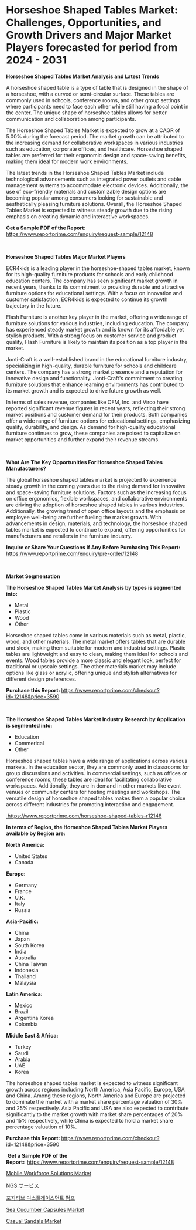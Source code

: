 <p><h1>Horseshoe Shaped Tables Market: Challenges, Opportunities, and Growth Drivers and Major Market Players forecasted for period from 2024 - 2031</h1></p><p><strong>Horseshoe Shaped Tables Market Analysis and Latest Trends</strong></p>
<p><p>A horseshoe shaped table is a type of table that is designed in the shape of a horseshoe, with a curved or semi-circular surface. These tables are commonly used in schools, conference rooms, and other group settings where participants need to face each other while still having a focal point in the center. The unique shape of horseshoe tables allows for better communication and collaboration among participants.</p><p>The Horseshoe Shaped Tables Market is expected to grow at a CAGR of 5.00% during the forecast period. The market growth can be attributed to the increasing demand for collaborative workspaces in various industries such as education, corporate offices, and healthcare. Horseshoe shaped tables are preferred for their ergonomic design and space-saving benefits, making them ideal for modern work environments.</p><p>The latest trends in the Horseshoe Shaped Tables Market include technological advancements such as integrated power outlets and cable management systems to accommodate electronic devices. Additionally, the use of eco-friendly materials and customizable design options are becoming popular among consumers looking for sustainable and aesthetically pleasing furniture solutions. Overall, the Horseshoe Shaped Tables Market is expected to witness steady growth due to the rising emphasis on creating dynamic and interactive workspaces.</p></p>
<p><strong>Get a Sample PDF of the Report:&nbsp;</strong> <a href="https://www.reportprime.com/enquiry/request-sample/12148">https://www.reportprime.com/enquiry/request-sample/12148</a></p>
<p>&nbsp;</p>
<p><strong>Horseshoe Shaped Tables Major Market Players</strong></p>
<p><p>ECR4kids is a leading player in the horseshoe-shaped tables market, known for its high-quality furniture products for schools and early childhood education centers. The company has seen significant market growth in recent years, thanks to its commitment to providing durable and attractive furniture options for educational settings. With a focus on innovation and customer satisfaction, ECR4kids is expected to continue its growth trajectory in the future.</p><p>Flash Furniture is another key player in the market, offering a wide range of furniture solutions for various industries, including education. The company has experienced steady market growth and is known for its affordable yet stylish products. With a strong focus on customer service and product quality, Flash Furniture is likely to maintain its position as a top player in the market.</p><p>Jonti-Craft is a well-established brand in the educational furniture industry, specializing in high-quality, durable furniture for schools and childcare centers. The company has a strong market presence and a reputation for innovative design and functionality. Jonti-Craft's commitment to creating furniture solutions that enhance learning environments has contributed to its market growth and is expected to drive future growth as well.</p><p>In terms of sales revenue, companies like OFM, Inc. and Virco have reported significant revenue figures in recent years, reflecting their strong market positions and customer demand for their products. Both companies offer a wide range of furniture options for educational settings, emphasizing quality, durability, and design. As demand for high-quality educational furniture continues to grow, these companies are poised to capitalize on market opportunities and further expand their revenue streams.</p></p>
<p>&nbsp;</p>
<p><strong>What Are The Key Opportunities For Horseshoe Shaped Tables Manufacturers?</strong></p>
<p><p>The global horseshoe shaped tables market is projected to experience steady growth in the coming years due to the rising demand for innovative and space-saving furniture solutions. Factors such as the increasing focus on office ergonomics, flexible workspaces, and collaborative environments are driving the adoption of horseshoe shaped tables in various industries. Additionally, the growing trend of open office layouts and the emphasis on employee well-being are further fueling the market growth. With advancements in design, materials, and technology, the horseshoe shaped tables market is expected to continue to expand, offering opportunities for manufacturers and retailers in the furniture industry.</p></p>
<p><strong>Inquire or Share Your Questions If Any Before Purchasing This Report:</strong> <a href="https://www.reportprime.com/enquiry/pre-order/12148">https://www.reportprime.com/enquiry/pre-order/12148</a></p>
<p>&nbsp;</p>
<p><strong>Market Segmentation</strong></p>
<p><strong>The Horseshoe Shaped Tables Market Analysis by types is segmented into:</strong></p>
<p><ul><li>Metal</li><li>Plastic</li><li>Wood</li><li>Other</li></ul></p>
<p><p>Horseshoe shaped tables come in various materials such as metal, plastic, wood, and other materials. The metal market offers tables that are durable and sleek, making them suitable for modern and industrial settings. Plastic tables are lightweight and easy to clean, making them ideal for schools and events. Wood tables provide a more classic and elegant look, perfect for traditional or upscale settings. The other materials market may include options like glass or acrylic, offering unique and stylish alternatives for different design preferences.</p></p>
<p><strong>Purchase this Report:&nbsp;</strong><a href="https://www.reportprime.com/checkout?id=12148&price=3590">https://www.reportprime.com/checkout?id=12148&price=3590</a></p>
<p>&nbsp;</p>
<p><strong>The Horseshoe Shaped Tables Market Industry Research by Application is segmented into:</strong></p>
<p><ul><li>Education</li><li>Commerical</li><li>Other</li></ul></p>
<p><p>Horseshoe shaped tables have a wide range of applications across various markets. In the education sector, they are commonly used in classrooms for group discussions and activities. In commercial settings, such as offices or conference rooms, these tables are ideal for facilitating collaborative workspaces. Additionally, they are in demand in other markets like event venues or community centers for hosting meetings and workshops. The versatile design of horseshoe shaped tables makes them a popular choice across different industries for promoting interaction and engagement.</p></p>
<p><a href="https://www.reportprime.com/horseshoe-shaped-tables-r12148">&nbsp;https://www.reportprime.com/horseshoe-shaped-tables-r12148</a></p>
<p><strong>In terms of Region, the Horseshoe Shaped Tables Market Players available by Region are:</strong></p>
<p>
    <p> <strong> North America: </strong>
        <ul>
            <li>United States</li>
            <li>Canada</li>
        </ul>
        </p> 
    <p> <strong> Europe: </strong>
        <ul>
            <li>Germany</li>
            <li>France</li>
            <li>U.K.</li>
            <li>Italy</li>
            <li>Russia</li>
        </ul>
        </p> 
    <p> <strong> Asia-Pacific: </strong>
        <ul>
            <li>China</li>
            <li>Japan</li>
            <li>South Korea</li>
            <li>India</li>
            <li>Australia</li>
            <li>China Taiwan</li>
            <li>Indonesia</li>
            <li>Thailand</li>
            <li>Malaysia</li>
        </ul>
        </p> 
    <p> <strong> Latin America: </strong>
        <ul>
            <li>Mexico</li>
            <li>Brazil</li>
            <li>Argentina Korea</li>
            <li>Colombia</li>
        </ul>
        </p> 
    <p> <strong> Middle East & Africa: </strong>
        <ul>
            <li>Turkey</li>
            <li>Saudi</li>
            <li>Arabia</li>
            <li>UAE</li>
            <li>Korea</li>
        </ul>
    </p>
    </p>
<p><p>The horseshoe shaped tables market is expected to witness significant growth across regions including North America, Asia Pacific, Europe, USA and China. Among these regions, North America and Europe are projected to dominate the market with a market share percentage valuation of 30% and 25% respectively. Asia Pacific and USA are also expected to contribute significantly to the market growth with market share percentages of 20% and 15% respectively, while China is expected to hold a market share percentage valuation of 10%.</p></p>
<p><strong>Purchase this Report: </strong><a href="https://www.reportprime.com/checkout?id=12148&price=3590">https://www.reportprime.com/checkout?id=12148&price=3590</a></p>
<p>&nbsp;<strong>Get a Sample PDF of the Report:&nbsp;&nbsp;</strong><a href="https://www.reportprime.com/enquiry/request-sample/12148">https://www.reportprime.com/enquiry/request-sample/12148</a></p>
<p><strong></strong></p>
<p><p><a href="https://issuu.com/reportprime-2/docs/mobile-workforce-solutions-market-size-2030.pptx">Mobile Workforce Solutions Market</a></p><p><a href="https://medium.com/@christiandickens2005/%E3%82%B0%E3%83%AD%E3%83%BC%E3%83%90%E3%83%ABngs%E3%82%B5%E3%83%BC%E3%83%93%E3%82%B9%E5%B8%82%E5%A0%B4%E3%81%AE%E5%88%86%E6%9E%90-%E3%83%88%E3%83%AC%E3%83%B3%E3%83%89-%E4%BA%88%E6%B8%AC-%E6%88%90%E9%95%B7%E6%A9%9F%E4%BC%9A-2024%E5%B9%B4-2031%E5%B9%B4-%E3%82%92%E5%90%AB%E3%82%80157%E3%83%9A%E3%83%BC%E3%82%B8%E3%81%AE%E3%83%AC%E3%83%9D%E3%83%BC%E3%83%88-e350625ef90f">NGS サービス</a></p><p><a href="https://medium.com/@wayae613/2024%EB%85%84%EB%B6%80%ED%84%B0-2031%EB%85%84%EA%B9%8C%EC%A7%80-9-6-%EC%97%B0%ED%8F%89%EA%B7%A0-%EC%84%B1%EC%9E%A5%EB%A5%A0%EB%A1%9C-%ED%99%95%EB%8C%80%EB%90%98%EB%8A%94-%EC%96%91%EC%A7%84-%ED%8E%8C%ED%94%84-%EC%8B%9C%EC%9E%A5-%EA%B7%9C%EB%AA%A8%EC%97%90-%EB%8C%80%ED%95%9C-%ED%86%B5%EC%B0%B0%EB%A0%A5-3c03edeca72d">포지티브 디스플레이스먼트 펌프</a></p><p><a href="https://www.linkedin.com/pulse/sea-cucumber-capsules-market-size-segmentation-trends-growth-8mtle">Sea Cucumber Capsules Market</a></p><p><a href="https://github.com/brendafegmorris532/Market-Research-Report-List-1/blob/main/casual-sandals-market.md">Casual Sandals Market</a></p></p>